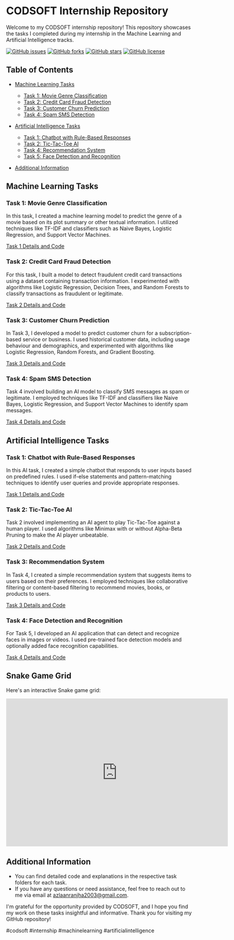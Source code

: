 # CODSOFT Internship Repository

Welcome to my CODSOFT internship repository! This repository showcases the tasks I completed during my internship in the Machine Learning and Artificial Intelligence tracks.

[![GitHub issues](https://img.shields.io/github/issues/Azlaan20/CODSOFT)](https://github.com/Azlaan20/CODSOFT/issues)
[![GitHub forks](https://img.shields.io/github/forks/Azlaan20/CODSOFT)](https://github.com/Azlaan20/CODSOFT/network)
[![GitHub stars](https://img.shields.io/github/stars/Azlaan20/CODSOFT)](https://github.com/Azlaan20/CODSOFT/stargazers)
[![GitHub license](https://img.shields.io/github/license/Azlaan20/CODSOFT)](https://github.com/Azlaan20/CODSOFT/blob/master/LICENSE)

## Table of Contents

- [Machine Learning Tasks](#machine-learning-tasks)
  - [Task 1: Movie Genre Classification](#task-1-movie-genre-classification)
  - [Task 2: Credit Card Fraud Detection](#task-2-credit-card-fraud-detection)
  - [Task 3: Customer Churn Prediction](#task-3-customer-churn-prediction)
  - [Task 4: Spam SMS Detection](#task-4-spam-sms-detection)

- [Artificial Intelligence Tasks](#artificial-intelligence-tasks)
  - [Task 1: Chatbot with Rule-Based Responses](#task-1-chatbot-with-rule-based-responses)
  - [Task 2: Tic-Tac-Toe AI](#task-2-tic-tac-toe-ai)
  - [Task 4: Recommendation System](#task-4-recommendation-system)
  - [Task 5: Face Detection and Recognition](#task-5-face-detection-and-recognition)

- [Additional Information](#additional-information)

## Machine Learning Tasks

### Task 1: Movie Genre Classification
In this task, I created a machine learning model to predict the genre of a movie based on its plot summary or other textual information. I utilized techniques like TF-IDF and classifiers such as Naive Bayes, Logistic Regression, and Support Vector Machines.

[Task 1 Details and Code](https://github.com/Azlaan20/CODSOFT/tree/main/Movie%20Genre%20Classification)

### Task 2: Credit Card Fraud Detection
For this task, I built a model to detect fraudulent credit card transactions using a dataset containing transaction information. I experimented with algorithms like Logistic Regression, Decision Trees, and Random Forests to classify transactions as fraudulent or legitimate.

[Task 2 Details and Code](link_to_task_2_folder)

### Task 3: Customer Churn Prediction
In Task 3, I developed a model to predict customer churn for a subscription-based service or business. I used historical customer data, including usage behaviour and demographics, and experimented with algorithms like Logistic Regression, Random Forests, and Gradient Boosting.

[Task 3 Details and Code](link_to_task_3_folder)

### Task 4: Spam SMS Detection
Task 4 involved building an AI model to classify SMS messages as spam or legitimate. I employed techniques like TF-IDF and classifiers like Naive Bayes, Logistic Regression, and Support Vector Machines to identify spam messages.

[Task 4 Details and Code](https://github.com/Azlaan20/CODSOFT/tree/main/SMS%20Spam%20Detection)

## Artificial Intelligence Tasks

### Task 1: Chatbot with Rule-Based Responses
In this AI task, I created a simple chatbot that responds to user inputs based on predefined rules. I used if-else statements and pattern-matching techniques to identify user queries and provide appropriate responses.

[Task 1 Details and Code](link_to_task_5_folder)

### Task 2: Tic-Tac-Toe AI
Task 2 involved implementing an AI agent to play Tic-Tac-Toe against a human player. I used algorithms like Minimax with or without Alpha-Beta Pruning to make the AI player unbeatable.

[Task 2 Details and Code](https://github.com/Azlaan20/CODSOFT/tree/main/Tic%20Tac%20Toe%20Game)

### Task 3: Recommendation System
In Task 4, I created a simple recommendation system that suggests items to users based on their preferences. I employed techniques like collaborative filtering or content-based filtering to recommend movies, books, or products to users.

[Task 3 Details and Code](https://github.com/Azlaan20/CODSOFT/tree/main/Movie%20Recommendation%20System)

### Task 4: Face Detection and Recognition
For Task 5, I developed an AI application that can detect and recognize faces in images or videos. I used pre-trained face detection models and optionally added face recognition capabilities.

[Task 4 Details and Code](https://github.com/Azlaan20/CODSOFT/tree/main/Face%20Detection%20and%20Recognition)

## Snake Game Grid
Here's an interactive Snake game grid:
<iframe src="https://your-snake-game-url.com" width="600" height="400" frameborder="0"></iframe>

## Additional Information
- You can find detailed code and explanations in the respective task folders for each task.
- If you have any questions or need assistance, feel free to reach out to me via email at [azlaanranjha2003@gmail.com](mailto:azlaanranjha2003@gmail.com).

I'm grateful for the opportunity provided by CODSOFT, and I hope you find my work on these tasks insightful and informative. Thank you for visiting my GitHub repository!

\#codsoft #internship #machinelearning #artificialintelligence
